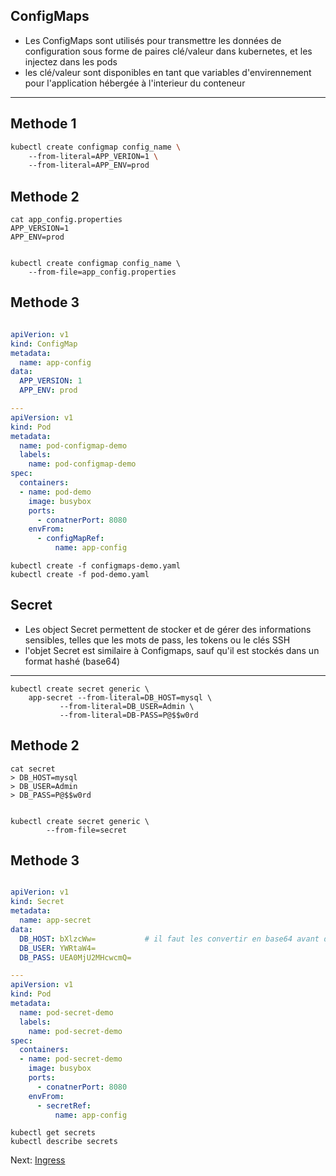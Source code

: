## ConfigMaps
* Les ConfigMaps sont utilisés pour transmettre les données de configuration sous forme de paires clé/valeur dans kubernetes, et les injectez dans les pods
* les clé/valeur sont disponibles en tant que variables d'envirennement pour l'application hébergée à l'interieur du conteneur
------------------------------------------------------

Methode 1
------
```bash
kubectl create configmap config_name \ 
	--from-literal=APP_VERION=1 \ 
	--from-literal=APP_ENV=prod 
```

Methode 2
------
```console		
cat app_config.properties
APP_VERSION=1
APP_ENV=prod


kubectl create configmap config_name \		       
	--from-file=app_config.properties	
```						

Methode 3
---
```yaml

apiVerion: v1
kind: ConfigMap
metadata:
  name: app-config
data:
  APP_VERSION: 1
  APP_ENV: prod

---
apiVersion: v1
kind: Pod
metadata:
  name: pod-configmap-demo
  labels: 
    name: pod-configmap-demo
spec:
  containers:
  - name: pod-demo 
    image: busybox
    ports:
      - conatnerPort: 8080
    envFrom:
      - configMapRef:
          name: app-config

```
```console
kubectl create -f configmaps-demo.yaml
kubectl create -f pod-demo.yaml
```

## Secret
* Les object Secret permettent de stocker et de gérer des informations sensibles, telles que les mots de pass, les tokens ou le clés SSH
* l'objet Secret est similaire à Configmaps, sauf qu'il est stockés dans un format hashé (base64)
-------------------------------------------
```console
kubectl create secret generic \
	app-secret --from-literal=DB_HOST=mysql \
		   --from-literal=DB_USER=Admin \
		   --from-literal=DB-PASS=P@$$w0rd
```

Methode 2
------
```console
cat secret
> DB_HOST=mysql
> DB_USER=Admin
> DB_PASS=P@$$w0rd


kubectl create secret generic \
        --from-file=secret
```

Methode 3
---
```yaml

apiVerion: v1
kind: Secret
metadata:
  name: app-secret
data:
  DB_HOST: bXlzcWw=           # il faut les convertir en base64 avant de les mettre dans le manifest Secret
  DB_USER: YWRtaW4=
  DB_PASS: UEA0MjU2MHcwcmQ=

---
apiVersion: v1
kind: Pod
metadata:
  name: pod-secret-demo
  labels:
    name: pod-secret-demo
spec:
  containers:
  - name: pod-secret-demo
    image: busybox
    ports:
      - conatnerPort: 8080
    envFrom:
      - secretRef:
          name: app-config
````

```console
kubectl get secrets
kubectl describe secrets
```


Next: [Ingress](../objects/ingress.md)
